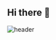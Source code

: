 ## Hi there 👋

![header](https://capsule-render.vercel.app/api?type=wave&color=timeGradient&height=300&section=header&text=capsule%20render&fontSize=90)
